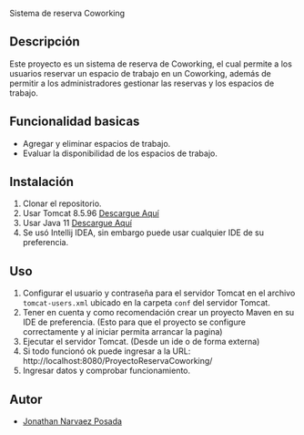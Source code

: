 Sistema de reserva Coworking

## Descripción

Este proyecto es un sistema de reserva de Coworking, el cual permite a los usuarios reservar un espacio de trabajo en un Coworking, además de permitir a los administradores gestionar las reservas y los espacios de trabajo.

## Funcionalidad basicas

- Agregar y eliminar espacios de trabajo.
- Evaluar la disponibilidad de los espacios de trabajo.

## Instalación

1. Clonar el repositorio.
2. Usar Tomcat 8.5.96 [Descargue Aquí](https://archive.apache.org/dist/tomcat/tomcat-8/v8.5.96/bin/)
3. Usar Java 11 [Descargue Aquí](https://www.openlogic.com/openjdk-downloads?field_java_parent_version_target_id=406&field_operating_system_target_id=436&field_architecture_target_id=391&field_java_package_target_id=396)
4. Se usó Intellij IDEA, sin embargo puede usar cualquier IDE de su preferencia.

## Uso

1. Configurar el usuario y contraseña para el servidor Tomcat en el archivo `tomcat-users.xml` ubicado en la carpeta `conf` del servidor Tomcat.
2. Tener en cuenta y como recomendación crear un proyecto Maven en su IDE de preferencia. (Esto para que el proyecto se configure correctamente y al iniciar permita arrancar la pagina)
3. Ejecutar el servidor Tomcat. (Desde un ide o de forma externa)
4. Si todo funcionó ok puede ingresar a la URL: http://localhost:8080/ProyectoReservaCoworking/
5. Ingresar datos y comprobar funcionamiento.

## Autor

- [Jonathan Narvaez Posada](https://github.com/jonakls)

